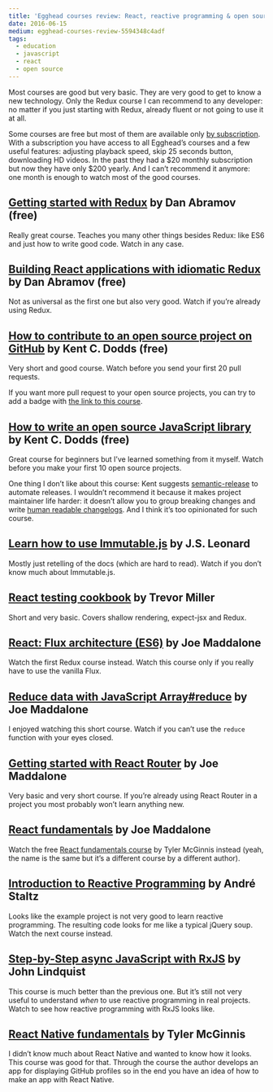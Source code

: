 ```yaml
---
title: 'Egghead courses review: React, reactive programming & open source'
date: 2016-06-15
medium: egghead-courses-review-5594348c4adf
tags:
  - education
  - javascript
  - react
  - open source
---
```


Most courses are good but very basic. They are very good to get to know a new technology. Only the Redux course I can recommend to any developer: no matter if you just starting with Redux, already fluent or not going to use it at all.

Some courses are free but most of them are available only [by subscription](https://egghead.io/pricing). With a subscription you have access to all Egghead’s courses and a few useful features: adjusting playback speed, skip 25 seconds button, downloading HD videos. In the past they had a $20 monthly subscription but now they have only $200 yearly. And I can’t recommend it anymore: one month is enough to watch most of the good courses.

## [Getting started with Redux](https://egghead.io/courses/getting-started-with-redux) by Dan Abramov (free)

Really great course. Teaches you many other things besides Redux: like ES6 and just how to write good code. Watch in any case.

## [Building React applications with idiomatic Redux](https://egghead.io/courses/building-react-applications-with-idiomatic-redux) by Dan Abramov (free)

Not as universal as the first one but also very good. Watch if you’re already using Redux.

## [How to contribute to an open source project on GitHub](https://egghead.io/courses/how-to-contribute-to-an-open-source-project-on-github) by Kent C. Dodds (free)

Very short and good course. Watch before you send your first 20 pull requests.

If you want more pull request to your open source projects, you can try to add a badge with [the link to this course](http://makeapullrequest.com/).

## [How to write an open source JavaScript library](https://egghead.io/courses/how-to-write-an-open-source-javascript-library) by Kent C. Dodds (free)

Great course for beginners but I’ve learned something from it myself. Watch before you make your first 10 open source projects.

One thing I don’t like about this course: Kent suggests [semantic-release](https://github.com/semantic-release/semantic-release) to automate releases. I wouldn’t recommend it because it makes project maintainer life harder: it doesn’t allow you to group breaking changes and write [human readable changelogs](http://keepachangelog.com/). And I think it’s too opinionated for such course.

## [Learn how to use Immutable.js](https://egghead.io/courses/learn-how-to-use-immutable-js) by J.S. Leonard

Mostly just retelling of the docs (which are hard to read). Watch if you don’t know much about Immutable.js.

## [React testing cookbook](https://egghead.io/courses/react-testing-cookbook) by Trevor Miller

Short and very basic. Covers shallow rendering, expect-jsx and Redux.

## [React: Flux architecture (ES6)](https://egghead.io/courses/react-flux-architecture-es6) by Joe Maddalone

Watch the first Redux course instead. Watch this course only if you really have to use the vanilla Flux.

## [Reduce data with JavaScript Array#reduce](https://egghead.io/courses/reduce-data-with-javascript) by Joe Maddalone

I enjoyed watching this short course. Watch if you can’t use the `reduce` function with your eyes closed.

## [Getting started with React Router](https://egghead.io/courses/getting-started-with-react-router) by Joe Maddalone

Very basic and very short course. If you’re already using React Router in a project you most probably won’t learn anything new.

## [React fundamentals](https://egghead.io/courses/react-fundamentals) by Joe Maddalone

Watch the free [React fundamentals course](https://reacttraining.com/online/react-fundamentals) by Tyler McGinnis instead (yeah, the name is the same but it’s a different course by a different author).

## [Introduction to Reactive Programming](https://egghead.io/courses/introduction-to-reactive-programming) by André Staltz

Looks like the example project is not very good to learn reactive programming. The resulting code looks for me like a typical jQuery soup. Watch the next course instead.

## [Step-by-Step async JavaScript with RxJS](https://egghead.io/courses/step-by-step-async-javascript-with-rxjs) by John Lindquist

This course is much better than the previous one. But it’s still not very useful to understand _when_ to use reactive programming in real projects. Watch to see how reactive programming with RxJS looks like.

## [React Native fundamentals](https://egghead.io/courses/react-native-fundamentals) by Tyler McGinnis

I didn’t know much about React Native and wanted to know how it looks. This course was good for that. Through the course the author develops an app for displaying GitHub profiles so in the end you have an idea of how to make an app with React Native.
